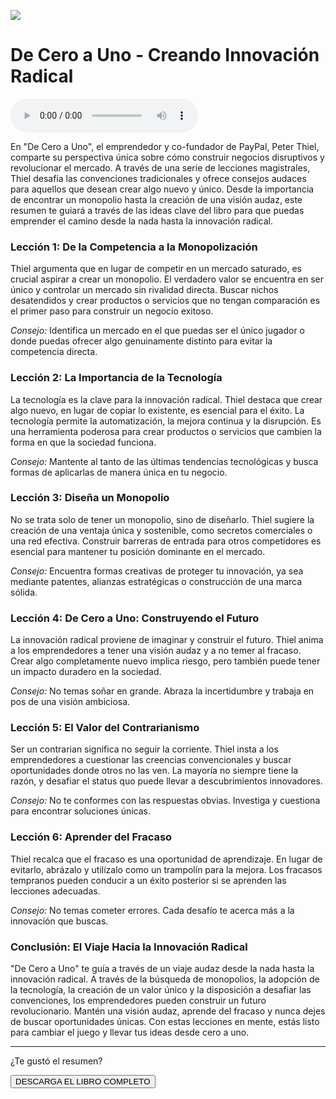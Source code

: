 ![](../content/dcau/imgs/zero-to-one-book-001-1-2048x1152.jpeg)

# De Cero a Uno - Creando Innovación Radical

<audio src="../content/dcau/dcau.mp3" controls></audio>

En "De Cero a Uno", el emprendedor y co-fundador de PayPal, Peter Thiel, comparte su perspectiva única sobre cómo construir negocios disruptivos y revolucionar el mercado. A través de una serie de lecciones magistrales, Thiel desafía las convenciones tradicionales y ofrece consejos audaces para aquellos que desean crear algo nuevo y único. Desde la importancia de encontrar un monopolio hasta la creación de una visión audaz, este resumen te guiará a través de las ideas clave del libro para que puedas emprender el camino desde la nada hasta la innovación radical.

### Lección 1: De la Competencia a la Monopolización

Thiel argumenta que en lugar de competir en un mercado saturado, es crucial aspirar a crear un monopolio. El verdadero valor se encuentra en ser único y controlar un mercado sin rivalidad directa. Buscar nichos desatendidos y crear productos o servicios que no tengan comparación es el primer paso para construir un negocio exitoso.

*Consejo:* Identifica un mercado en el que puedas ser el único jugador o donde puedas ofrecer algo genuinamente distinto para evitar la competencia directa.

### Lección 2: La Importancia de la Tecnología

La tecnología es la clave para la innovación radical. Thiel destaca que crear algo nuevo, en lugar de copiar lo existente, es esencial para el éxito. La tecnología permite la automatización, la mejora continua y la disrupción. Es una herramienta poderosa para crear productos o servicios que cambien la forma en que la sociedad funciona.

*Consejo:* Mantente al tanto de las últimas tendencias tecnológicas y busca formas de aplicarlas de manera única en tu negocio.

### Lección 3: Diseña un Monopolio

No se trata solo de tener un monopolio, sino de diseñarlo. Thiel sugiere la creación de una ventaja única y sostenible, como secretos comerciales o una red efectiva. Construir barreras de entrada para otros competidores es esencial para mantener tu posición dominante en el mercado.

*Consejo:* Encuentra formas creativas de proteger tu innovación, ya sea mediante patentes, alianzas estratégicas o construcción de una marca sólida.

### Lección 4: De Cero a Uno: Construyendo el Futuro

La innovación radical proviene de imaginar y construir el futuro. Thiel anima a los emprendedores a tener una visión audaz y a no temer al fracaso. Crear algo completamente nuevo implica riesgo, pero también puede tener un impacto duradero en la sociedad.

*Consejo:* No temas soñar en grande. Abraza la incertidumbre y trabaja en pos de una visión ambiciosa.

### Lección 5: El Valor del Contrarianismo

Ser un contrarian significa no seguir la corriente. Thiel insta a los emprendedores a cuestionar las creencias convencionales y buscar oportunidades donde otros no las ven. La mayoría no siempre tiene la razón, y desafiar el status quo puede llevar a descubrimientos innovadores.

*Consejo:* No te conformes con las respuestas obvias. Investiga y cuestiona para encontrar soluciones únicas.

### Lección 6: Aprender del Fracaso

Thiel recalca que el fracaso es una oportunidad de aprendizaje. En lugar de evitarlo, abrázalo y utilízalo como un trampolín para la mejora. Los fracasos tempranos pueden conducir a un éxito posterior si se aprenden las lecciones adecuadas.

*Consejo:* No temas cometer errores. Cada desafío te acerca más a la innovación que buscas.

### Conclusión: El Viaje Hacia la Innovación Radical

"De Cero a Uno" te guía a través de un viaje audaz desde la nada hasta la innovación radical. A través de la búsqueda de monopolios, la adopción de la tecnología, la creación de un valor único y la disposición a desafiar las convenciones, los emprendedores pueden construir un futuro revolucionario. Mantén una visión audaz, aprende del fracaso y nunca dejes de buscar oportunidades únicas. Con estas lecciones en mente, estás listo para cambiar el juego y llevar tus ideas desde cero a uno.

<hr>
<div class="center">
	<p>¿Te gustó el resumen?</p>
	<button onclick="downloadBook()">DESCARGA EL LIBRO COMPLETO</button>
<div>